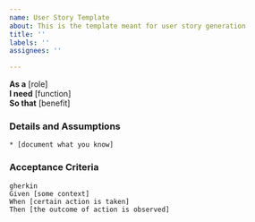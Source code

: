 ```yaml
---
name: User Story Template
about: This is the template meant for user story generation
title: ''
labels: ''
assignees: ''

---
```


**As a** [role]  
**I need** [function]  
**So that** [benefit]  
      
### Details and Assumptions
    * [document what you know]   
   
### Acceptance Criteria     
    gherkin 
    Given [some context]
    When [certain action is taken]
    Then [the outcome of action is observed]
